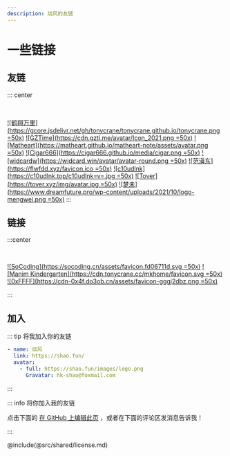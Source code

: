 ```yaml
---
description: 烧风的友链
---
```


# 一些链接

## 友链

::: center

<br/>

[![鹤翔万里](https://gcore.jsdelivr.net/gh/tonycrane/tonycrane.github.io/tonycrane.png =50x)](https://tonycrane.cc/)
[![GZTime](https://cdn.gzti.me/avatar/Icon_2021.png =50x)](https://gztime.cc/)
[![Matheart](https://matheart.github.io/matheart-note/assets/avatar.png =50x)](https://matheart.github.io/matheart-note/)
[![Cigar666](https://cigar666.github.io/media/cigar.png =50x)](https://cigar666.github.io/)
[![widcardw](https://widcard.win/avatar/avatar-round.png =50x)](https://widcard.win/)
[![范滇东](https://flwfdd.xyz/favicon.ico =50x)](https://flwfdd.xyz/)
[![c10udlnk](https://c10udlnk.top/c10udlnk=v=.jpg =50x)](https://c10udlnk.top/)
[![Tover](https://tover.xyz/img/avatar.jpg =50x)](https://tover.xyz/)
[![梦未](https://www.dreamfuture.pro/wp-content/uploads/2021/10/logo-mengwei.png =50x)](https://www.dreamfuture.pro/)
:::

## 链接

:::center

<br/>

[![SoCoding](https://socoding.cn/assets/favicon.fd06711d.svg =50x)](https://socoding.cn/)
[![Manim Kindergarten](https://cdn.tonycrane.cc/mkhome/favicon.svg =50x)](https://manim.org.cn/)
[![0xFFFF](https://cdn-0x4f.do3ob.cn/assets/favicon-gggj2dbz.png =50x)](https://0xffff.one/)

:::

## 加入

::: tip 将我加入你的友链
```yaml
- name: 烧风
  link: https://shao.fun/
  avatar:
    - full: https://shao.fun/images/logo.png
      Gravatar: hk-shao@foxmail.com
```
:::

::: info 将你加入我的友链

点击下面的 [在 GitHub 上编辑此页](https://github.com/HK-SHAO/HK-SHAO.github.io/edit/main/src/links/README.md) ，或者在下面的评论区发消息告诉我！

:::

@include(@src/shared/license.md)